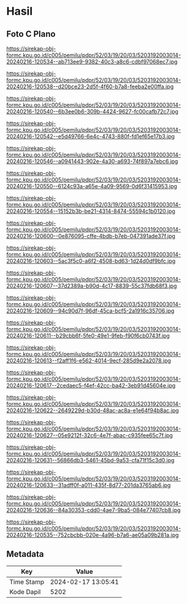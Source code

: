 # Hasil

## Foto C Plano

https://sirekap-obj-formc.kpu.go.id/c005/pemilu/pdpr/52/03/19/20/03/5203192003014-20240216-120534--ab713ee9-9382-40c3-a8c6-cdbf97068ec7.jpg

https://sirekap-obj-formc.kpu.go.id/c005/pemilu/pdpr/52/03/19/20/03/5203192003014-20240216-120538--d20bce23-2d5f-4f60-b7a8-feeba2e00ffa.jpg

https://sirekap-obj-formc.kpu.go.id/c005/pemilu/pdpr/52/03/19/20/03/5203192003014-20240216-120540--6b3ee0b6-309b-4424-9627-fc00cafb72c7.jpg

https://sirekap-obj-formc.kpu.go.id/c005/pemilu/pdpr/52/03/19/20/03/5203192003014-20240216-120542--e5d49766-6e4c-4743-880f-fd1ef65e17b3.jpg

https://sirekap-obj-formc.kpu.go.id/c005/pemilu/pdpr/52/03/19/20/03/5203192003014-20240216-120546--a0941443-902e-4a30-a693-74f897a7ebc6.jpg

https://sirekap-obj-formc.kpu.go.id/c005/pemilu/pdpr/52/03/19/20/03/5203192003014-20240216-120550--6124c93a-a65e-4a09-9569-0d6f31415953.jpg

https://sirekap-obj-formc.kpu.go.id/c005/pemilu/pdpr/52/03/19/20/03/5203192003014-20240216-120554--15152b3b-be21-4314-8474-55594c1b0120.jpg

https://sirekap-obj-formc.kpu.go.id/c005/pemilu/pdpr/52/03/19/20/03/5203192003014-20240216-120600--0e876095-cffe-4bdb-b7eb-047391ade37f.jpg

https://sirekap-obj-formc.kpu.go.id/c005/pemilu/pdpr/52/03/19/20/03/5203192003014-20240216-120603--5ac3f5c0-a6f2-4508-bd63-1d24d0df9bfc.jpg

https://sirekap-obj-formc.kpu.go.id/c005/pemilu/pdpr/52/03/19/20/03/5203192003014-20240216-120607--37d2389a-b90d-4c17-8839-55c37fdb68f3.jpg

https://sirekap-obj-formc.kpu.go.id/c005/pemilu/pdpr/52/03/19/20/03/5203192003014-20240216-120609--94c90d7f-96df-45ca-bcf5-2a1916c35706.jpg

https://sirekap-obj-formc.kpu.go.id/c005/pemilu/pdpr/52/03/19/20/03/5203192003014-20240216-120611--b29cbb6f-5fe0-49e1-9feb-f90f6cb0743f.jpg

https://sirekap-obj-formc.kpu.go.id/c005/pemilu/pdpr/52/03/19/20/03/5203192003014-20240216-120613--f2aff1f6-e562-4014-9ecf-285d9e2a2078.jpg

https://sirekap-obj-formc.kpu.go.id/c005/pemilu/pdpr/52/03/19/20/03/5203192003014-20240216-120617--2cedaec5-f4ef-42cc-ba42-3eb91d45604e.jpg

https://sirekap-obj-formc.kpu.go.id/c005/pemilu/pdpr/52/03/19/20/03/5203192003014-20240216-120622--2649229d-b30d-48ac-ac8a-e1e64f94b8ac.jpg

https://sirekap-obj-formc.kpu.go.id/c005/pemilu/pdpr/52/03/19/20/03/5203192003014-20240216-120627--05e9212f-32c6-4e7f-abac-c935fee65c7f.jpg

https://sirekap-obj-formc.kpu.go.id/c005/pemilu/pdpr/52/03/19/20/03/5203192003014-20240216-120631--56866db3-5461-45bd-9a53-cfa71f15c3d0.jpg

https://sirekap-obj-formc.kpu.go.id/c005/pemilu/pdpr/52/03/19/20/03/5203192003014-20240216-120633--31adff0f-a011-435f-8d77-201da3765ab6.jpg

https://sirekap-obj-formc.kpu.go.id/c005/pemilu/pdpr/52/03/19/20/03/5203192003014-20240216-120636--84a30353-cdd0-4ae7-9ba5-084e77407cb8.jpg

https://sirekap-obj-formc.kpu.go.id/c005/pemilu/pdpr/52/03/19/20/03/5203192003014-20240216-120535--752cbcbb-020e-4a96-b7a6-ae05a09b281a.jpg


## Metadata

| Key        | Value               |
| ---------- | ------------------- |
| Time Stamp | 2024-02-17 13:05:41 |
| Kode Dapil | 5202                |




